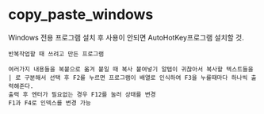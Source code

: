 # copy_paste_windows

Windows 전용 프로그램
설치 후 사용이 안되면 AutoHotKey프로그램 설치할 것.

    반복작업할 때 쓰려고 만든 프로그램

    여러가지 내용들을 복붙으로 옮겨 붙일 때 복사 붙여넣기 알텝이 귀찮아서 복사할 텍스트들을 | 로 구분해서 선택 후 F2를 누르면 프로그램이 배열로 인식하여 F3을 누를때마다 하나씩 출력해준다.
    출력 후 엔터가 필요없는 경우 F12를 눌러 상태를 변경
    F1과 F4로 인덱스를 변경 가능

